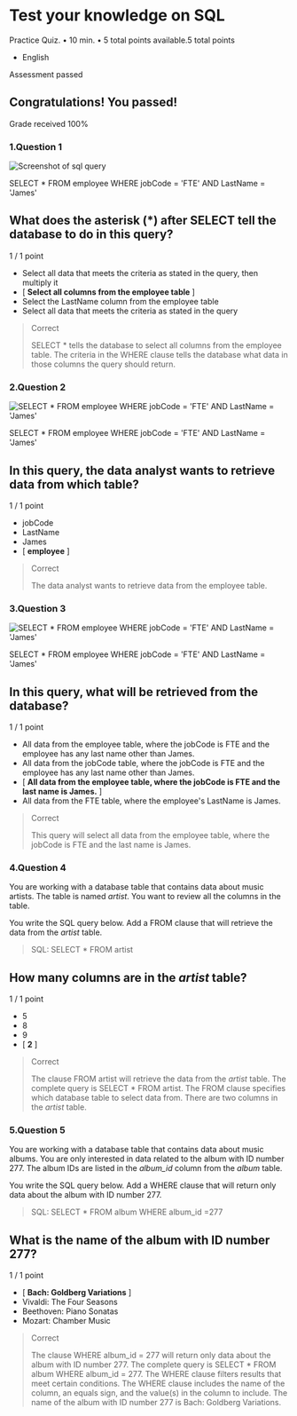 

Test your knowledge on SQL
==========================

Practice Quiz. • 10 min. • 5 total points available.5 total points

*   English

Assessment passed

Congratulations! You passed!
----------------------------

Grade received 100%




### 1.Question 1

![Screenshot of sql query](https://d3c33hcgiwev3.cloudfront.net/imageAssetProxy.v1/KvkiE7a5QLm5IhO2uYC5HQ_14edd03cdce04319852936eee8d5eb86_SQL1.png?expiry=1697414400000&hmac=e1A2iHWYsLTtFbEIsgDIf3BA-MyzlmAwMbk3GzRVeRA)

SELECT \* FROM employee WHERE jobCode = 'FTE' AND LastName = 'James'

## What does the asterisk (\*) after SELECT tell the database to do in this query?

1 / 1 point

* Select all data that meets the criteria as stated in the query, then multiply it
* [ **Select all columns from the employee table** ] 
* Select the LastName column from the employee table
* Select all data that meets the criteria as stated in the query

> Correct
> 
> SELECT \* tells the database to select all columns from the employee table. The criteria in the WHERE clause tells the database what data in those columns the query should return.

### 2.Question 2

![SELECT * FROM employee WHERE jobCode = 'FTE'  AND LastName = 'James'](https://d3c33hcgiwev3.cloudfront.net/imageAssetProxy.v1/MPKNh1iLTReyjYdYi70X6A_34a20684dcf244c993097bed830a5aa9_JXIL_POLTL6yC_zzixy-tw_b46c73cd95b444d1bd032569247b8c00_Untitled-8.png?expiry=1697414400000&hmac=lnEJPpbdQxj4cc5dgScr_7TN_aSXhmifzicF_3lKySw)

SELECT \* FROM employee WHERE jobCode = 'FTE' AND LastName = 'James'

## In this query, the data analyst wants to retrieve data from which table?

1 / 1 point

* jobCode
* LastName
* James
* [ **employee** ]

> Correct
> 
> The data analyst wants to retrieve data from the employee table.

### 3.Question 3

![SELECT * FROM employee WHERE jobCode = 'FTE'  AND LastName = 'James'](https://d3c33hcgiwev3.cloudfront.net/imageAssetProxy.v1/MPKNh1iLTReyjYdYi70X6A_34a20684dcf244c993097bed830a5aa9_JXIL_POLTL6yC_zzixy-tw_b46c73cd95b444d1bd032569247b8c00_Untitled-8.png?expiry=1697414400000&hmac=lnEJPpbdQxj4cc5dgScr_7TN_aSXhmifzicF_3lKySw)

SELECT \* FROM employee WHERE jobCode = 'FTE' AND LastName = 'James'

## In this query, what will be retrieved from the database?

1 / 1 point

* All data from the employee table, where the jobCode is FTE and the employee has any last name other than James.
* All data from the jobCode table, where the jobCode is FTE and the employee has any last name other than James.
* [ **All data from the employee table, where the jobCode is FTE and the last name is James.** ]
* All data from the FTE table, where the employee's LastName is James.

> Correct
> 
> This query will select all data from the employee table, where the jobCode is FTE and the last name is James.

### 4.Question 4

 You are working with a database table that contains data about music artists. The table is named _artist_. You want to review all the columns in the table. 

You write the SQL query below. Add a FROM clause that will retrieve the data from the _artist_ table.

> 
> SQL:  SELECT \* FROM artist
> 

## How many columns are in the _artist_ table? 

1 / 1 point

* 5
* 8
* 9
* [ **2** ]

> Correct
> 
> The clause FROM artist will retrieve the data from the _artist_ table. The complete query is SELECT \* FROM artist. The FROM clause specifies which database table to select data from. There are two columns in the _artist_ table.

### 5.Question 5

You are working with a database table that contains data about music albums. You are only interested in data related to the album with ID number 277. The album IDs are listed in the _album\_id_ column from the _album_ table.

You write the SQL query below. Add a WHERE clause that will return only data about the album with ID number 277.

> 
> SQL: 
> SELECT \*  FROM album
> WHERE album\_id \=277
> 


## What is the name of the album with ID number 277?

1 / 1 point

* [ **Bach: Goldberg Variations** ]
* Vivaldi: The Four Seasons
* Beethoven: Piano Sonatas 
* Mozart: Chamber Music

> Correct
> 
>The clause WHERE album\_id = 277 will return only data about the album with ID number 277. The complete query is SELECT \* FROM album WHERE album\_id = 277. The WHERE clause filters results that meet certain conditions. The WHERE clause includes the name of the column, an equals sign, and the value(s) in the column to include. The name of the album with ID number 277 is Bach: Goldberg Variations.
